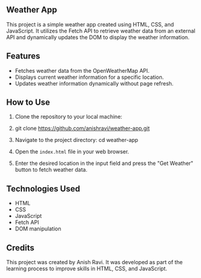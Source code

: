 ## Weather App

This project is a simple weather app created using HTML, CSS, and JavaScript. It utilizes the Fetch API to retrieve weather data from an external API and dynamically updates the DOM to display the weather information.

## Features

- Fetches weather data from the OpenWeatherMap API.
- Displays current weather information for a specific location.
- Updates weather information dynamically without page refresh.

## How to Use

1. Clone the repository to your local machine:
2. git clone https://github.com/anishravi/weather-app.git
3. Navigate to the project directory:
   cd weather-app
4. Open the `index.html` file in your web browser.

5. Enter the desired location in the input field and press the "Get Weather" button to fetch weather data.

## Technologies Used

- HTML
- CSS
- JavaScript
- Fetch API
- DOM manipulation

## Credits

This project was created by Anish Ravi. It was developed as part of the learning process to improve skills in HTML, CSS, and JavaScript.
